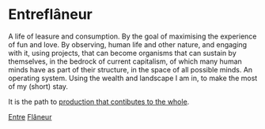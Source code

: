 # Entreflâneur
A life of leasure and consumption. By the goal of maximising the experience of fun and love. By observing, human life and other nature, and engaging with it, using projects, that can become organisms that can sustain by themselves, in the bedrock of current capitalism, of which many human minds have as part of their structure, in the space of all possible minds. An operating system. Using the wealth and landscape I am in, to make the most of my (short) stay.

It is the path to [production that contibutes to the whole](/simplerules).

[Entre](https://www.dictionary.com/browse/entre-)
[Flâneur](https://en.wikipedia.org/wiki/Fl%C3%A2neur)
